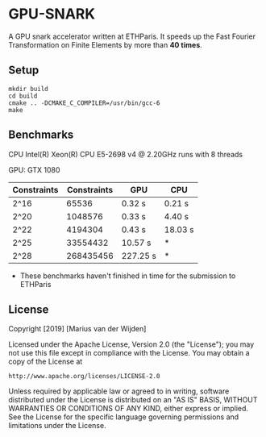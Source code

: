 # GPU-SNARK

A GPU snark accelerator written at ETHParis.
It speeds up the Fast Fourier Transformation on Finite Elements by more than **40 times**.

## Setup

```
mkdir build 
cd build
cmake .. -DCMAKE_C_COMPILER=/usr/bin/gcc-6
make
```

## Benchmarks

CPU Intel(R) Xeon(R) CPU E5-2698 v4 @ 2.20GHz runs with 8 threads

GPU: GTX 1080

Constraints | Constraints | GPU | CPU
------------|-------------|-----|-----
2^16 | 65536 | 0.32 s | 0.21 s
2^20 | 1048576 | 0.33 s | 4.40 s
2^22 | 4194304 | 0.43 s | 18.03 s
2^25 | 33554432 | 10.57 s | *
2^28 | 268435456 | 227.25 s | *

* These benchmarks haven't finished in time for the submission to ETHParis

## License

Copyright [2019] [Marius van der Wijden]

Licensed under the Apache License, Version 2.0 (the "License");
you may not use this file except in compliance with the License.
You may obtain a copy of the License at

    http://www.apache.org/licenses/LICENSE-2.0

Unless required by applicable law or agreed to in writing, software
distributed under the License is distributed on an "AS IS" BASIS,
WITHOUT WARRANTIES OR CONDITIONS OF ANY KIND, either express or implied.
See the License for the specific language governing permissions and
limitations under the License.
